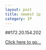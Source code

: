 ```yaml
---
layout: post
title: newest ip
category: IP
---
```


##172.20.154.202

[Click here to go...](http://172.20.154.202/)
